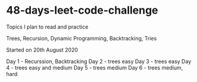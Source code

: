 # 48-days-leet-code-challenge

Topics I plan to read and practice 

Trees, Recursion, Dynamic Programming, Backtracking, Tries

Started on 20th August 2020 

Day 1 - Recurssion, Backtracking
Day 2 - trees easy 
Day 3 - trees easy 
Day 4 - trees easy and medium
Day 5 - trees medium
Day 6 - trees medium, hard 
